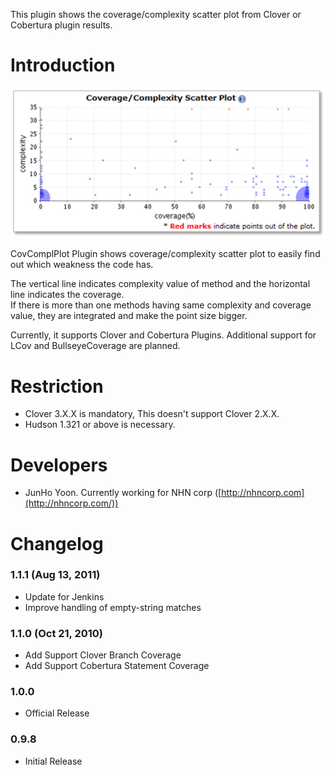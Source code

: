 
This plugin shows the coverage/complexity scatter plot from Clover or
Cobertura plugin results.

# Introduction

![](docs/images/pic1.png)

CovComplPlot Plugin shows coverage/complexity scatter plot to easily
find out which weakness the code has.

The vertical line indicates complexity value of method and the
horizontal line indicates the coverage.  
If there is more than one methods having same complexity and coverage
value, they are integrated and make the point size bigger.

Currently, it supports Clover and Cobertura Plugins. Additional support
for LCov and BullseyeCoverage are planned.

# Restriction

-   Clover 3.X.X is mandatory, This doesn't support Clover 2.X.X.
-   Hudson 1.321 or above is necessary.

# Developers

-   JunHo Yoon. Currently working for NHN corp
    ([http://nhncorp.com](http://nhncorp.com/))

# Changelog

### 1.1.1 (Aug 13, 2011)

-   Update for Jenkins
-   Improve handling of empty-string matches

### 1.1.0 (Oct 21, 2010)

-   Add Support Clover Branch Coverage
-   Add Support Cobertura Statement Coverage

### 1.0.0

-   Official Release

### 0.9.8

-   Initial Release
